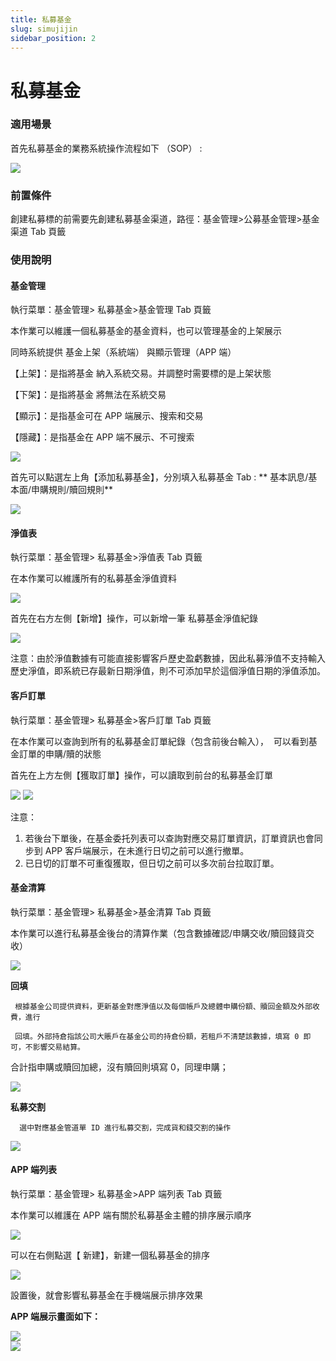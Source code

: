 ```yaml
---
title: 私募基金
slug: simujijin
sidebar_position: 2
---
```



# 私募基金

### 適用場景

首先私募基金的業務系統操作流程如下 （SOP） :

<img src="/assets/IyP7bS33yo6Q61xN2ezc473Cnbb.jpeg"/>

### 前置條件

創建私募標的前需要先創建私募基金渠道，路徑：基金管理&gt;公募基金管理&gt;基金渠道 Tab 頁籤

### 使用說明

#### 基金管理

執行菜單：基金管理&gt; 私募基金&gt;基金管理 Tab 頁籤

本作業可以維護一個私募基金的基金資料，也可以管理基金的上架展示

   同時系統提供 基金上架（系統端）  與顯示管理（APP 端）

【上架】：是指將基金 納入系統交易。并調整时需要標的是上架状態      

【下架】：是指將基金 將無法在系統交易

【顯示】：是指基金可在 APP 端展示、搜索和交易 

【隱藏】：是指基金在 APP 端不展示、不可搜索

<img src="/assets/OqF3bSz5Woi62vxzZr1c86ainMr.png"/>

首先可以點選左上角【添加私募基金】，分別填入私募基金 Tab : ** 基本訊息/基本面/申購規則/贖回規則**

<img src="/assets/ULkXbPdN8o3gH7xbkFScF6AYn0b.png"/>

#### 淨值表

執行菜單：基金管理&gt; 私募基金&gt;淨值表 Tab 頁籤

在本作業可以維護所有的私募基金淨值資料

<img src="/assets/S3yzbZ58voZHgDxr1cwcuA4TnD3.png"/>

首先在右方左側【新增】操作，可以新增一筆 私募基金淨值紀錄

<img src="/assets/GgmpbJevhoO4fIxAt5gc3CHnnqs.png"/>

注意：由於淨值數據有可能直接影響客戶歷史盈虧數據，因此私募淨值不支持輸入歷史淨值，即系統已存最新日期淨值，則不可添加早於這個淨值日期的淨值添加。

#### 客戶訂單

執行菜單：基金管理&gt; 私募基金&gt;客戶訂單 Tab 頁籤

在本作業可以查詢到所有的私募基金訂單紀錄（包含前後台輸入），  可以看到基金訂單的申購/贖的狀態

首先在上方左側【獲取訂單】操作，可以讀取到前台的私募基金訂單

<img src="/assets/Qsljb7QeYozAjUxVlHjckk3mnWh.png"/>

<img src="/assets/IuGAb8tKMoiuhnxRTFSci2Runpf.png"/>

注意：

1. 若後台下單後，在基金委托列表可以查詢對應交易訂單資訊，訂單資訊也會同步到 APP 客戶端展示，在未進行日切之前可以進行撤單。
2. 已日切的訂單不可重復獲取，但日切之前可以多次前台拉取訂單。

#### 基金清算

執行菜單：基金管理&gt; 私募基金&gt;基金清算 Tab 頁籤 

本作業可以進行私募基金後台的清算作業（包含數據確認/申購交收/贖回錢貨交收）

<img src="/assets/O6Udb0aDHovbQcxtqsQc8A8pnye.png"/>

**回填** 

     根據基金公司提供資料，更新基金對應淨值以及每個帳戶及總體申購份額、贖回金額及外部收費，進行

     回填。外部持倉指該公司大賬戶在基金公司的持倉份額，若租戶不清楚該數據，填寫 0 即可，不影響交易結算。

合計指申購或贖回加總，沒有贖回則填寫 0，同理申購；

<img src="/assets/UbpDbhC08ovZWnxoKCucUTk4nUc.png"/>

**私募交割** 

      選中對應基金管道單 ID 進行私募交割，完成貨和錢交割的操作

<img src="/assets/OSEwbwYpOokhj1xwZ85cJ2gpnwf.png"/>

#### APP 端列表 

執行菜單：基金管理&gt; 私募基金&gt;APP 端列表 Tab 頁籤 

本作業可以維護在 APP 端有關於私募基金主體的排序展示順序

<img src="/assets/OF43b4eI7oOCz4x7pImcvJJhnbc.png"/>

可以在右側點選【 新建】，新建一個私募基金的排序

<img src="/assets/UhYObkl47oEA38xQDlMcmDjWnab.png"/>

設置後，就會影響私募基金在手機端展示排序效果

**APP 端展示畫面如下：**

<div class="grid gap-3 grid-cols-2">
<div>
<img src="/assets/EgBvbxUOxoa8DmxGZVDcV1fOn6d.png"/>
</div>
<div>
<img src="/assets/SNkUbH4CBoOo89x6pHjcZNS0nmP.png"/>
</div>
</div>

